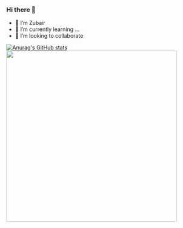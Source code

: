 ### Hi there 👋

- 🔭 I’m Zubair
- 🌱 I’m currently learning ...
- 👯 I’m looking to collaborate 

[![Anurag's GitHub stats](https://github-readme-stats.vercel.app/api?username=user2695)](https://github.com/anuraghazra/github-readme-stats)
<img width="450em" src="https://github-readme-stats.vercel.app/api/top-langs/?username=user2695&layout=compact&custom_title=Most used languages by LOCs">
	<img width="450em"/>
</p>
